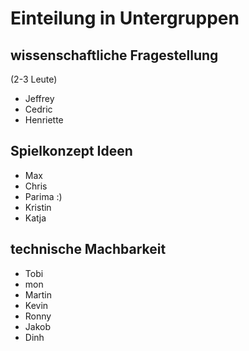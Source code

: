 # Einteilung in Untergruppen

## wissenschaftliche Fragestellung
(2-3 Leute)
- Jeffrey
- Cedric
- Henriette

## Spielkonzept Ideen
- Max
- Chris
- Parima :)
- Kristin
- Katja 

## technische Machbarkeit
- Tobi
- mon
- Martin
- Kevin
- Ronny
- Jakob
- Dinh
